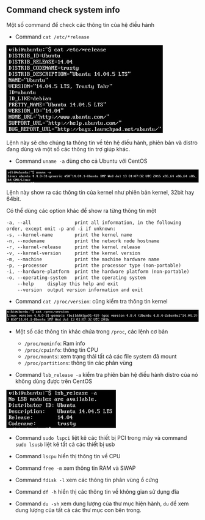 ## Command check system info

Một số command để check các thông tin của hệ điều hành

- Command `cat /etc/*release`

<img src="img/12.jpg">

Lệnh này sẽ cho chúng ta thông tin về tên hệ điều hành, phiên bản và distro đang dùng và một số các thông tin trợ giúp khác.

- Command `uname -a` dùng cho cả Ubuntu với CentOS

<img src="img/13.jpg">

Lệnh này show ra các thông tin của kernel như phiên bản kernel, 32bit hay 64bit.

Có thể dùng các option khác để show ra từng thông tin một

```
-a, --all                print all information, in the following order, except omit -p and -i if unknown:
-s, --kernel-name        print the kernel name
-n, --nodename           print the network node hostname
-r, --kernel-release     print the kernel release
-v, --kernel-version     print the kernel version
-m, --machine            print the machine hardware name
-p, --processor          print the processor type (non-portable)
-i, --hardware-platform  print the hardware platform (non-portable)
-o, --operating-system   print the operating system
    --help     display this help and exit
    --version  output version information and exit
```

- Command `cat /proc/version`: cũng kiểm tra thông tin kernel

<img src="img/14.jpg">

- Một số các thông tin khác chứa trong `/proc`, các lệnh cơ bản
	- `/proc/meminfo`: Ram info 
	- `/proc/cpuinfo`: thông tin CPU
	- `/proc/mounts`: xem trạng thái tất cả các file system đã mount
	- `/proc/partitions`: thông tin các phân vùng
	
- Command `lsb_release -a` kiểm tra phiên bản hệ điều hành distro của nó không dùng được trên CentOS

<img src="img/15.jpg">

- Command `sudo lspci` liệt kê các thiết bị PCI trong máy và command `sudo lsusb` liệt kê tất cả các thiết bị usb

- Command `lscpu` hiển thị thông tin về CPU

- Command `free -m` xem thông tin RAM và SWAP

- Command `fdisk -l` xem các thông tin phân vùng ổ cứng

- Command `df -h` hiển thị các thông tin về không gian sử dụng đĩa

- Command `du -sh` xem dung lượng của thư mục hiện hành, `du` để xem dung lượng của tất cả các thư mục con bên trong.